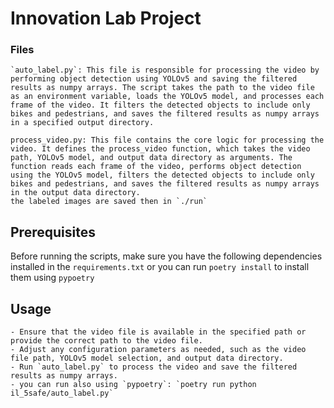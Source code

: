 # Innovation Lab Project

### Files

    `auto_label.py`: This file is responsible for processing the video by performing object detection using YOLOv5 and saving the filtered results as numpy arrays. The script takes the path to the video file as an environment variable, loads the YOLOv5 model, and processes each frame of the video. It filters the detected objects to include only bikes and pedestrians, and saves the filtered results as numpy arrays in a specified output directory.

    process_video.py: This file contains the core logic for processing the video. It defines the process_video function, which takes the video path, YOLOv5 model, and output data directory as arguments. The function reads each frame of the video, performs object detection using the YOLOv5 model, filters the detected objects to include only bikes and pedestrians, and saves the filtered results as numpy arrays in the output data directory.
    the labeled images are saved then in `./run`

## Prerequisites

Before running the scripts, make sure you have the following dependencies installed in the `requirements.txt`
or you can run `poetry install` to install them using `pypoetry`

## Usage

    - Ensure that the video file is available in the specified path or provide the correct path to the video file.
    - Adjust any configuration parameters as needed, such as the video file path, YOLOv5 model selection, and output data directory.
    - Run `auto_label.py` to process the video and save the filtered results as numpy arrays.
    - you can run also using `pypoetry`: `poetry run python il_5safe/auto_label.py`